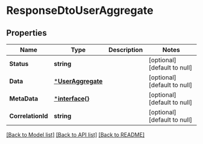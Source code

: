 # ResponseDtoUserAggregate

## Properties
Name | Type | Description | Notes
------------ | ------------- | ------------- | -------------
**Status** | **string** |  | [optional] [default to null]
**Data** | [***UserAggregate**](UserAggregate.md) |  | [optional] [default to null]
**MetaData** | [***interface{}**](interface{}.md) |  | [optional] [default to null]
**CorrelationId** | **string** |  | [optional] [default to null]

[[Back to Model list]](../README.md#documentation-for-models) [[Back to API list]](../README.md#documentation-for-api-endpoints) [[Back to README]](../README.md)

